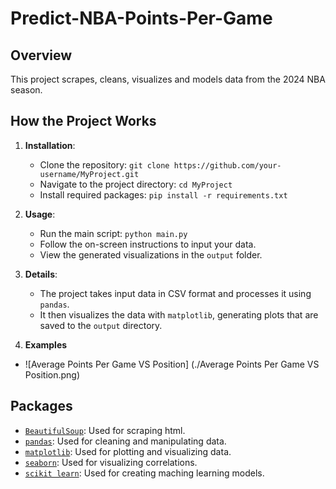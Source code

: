 # Predict-NBA-Points-Per-Game

## Overview
This project scrapes, cleans, visualizes and models data from the 2024 NBA season. 

## How the Project Works

1. **Installation**:
   - Clone the repository: `git clone https://github.com/your-username/MyProject.git`
   - Navigate to the project directory: `cd MyProject`
   - Install required packages: `pip install -r requirements.txt`

2. **Usage**:
   - Run the main script: `python main.py`
   - Follow the on-screen instructions to input your data.
   - View the generated visualizations in the `output` folder.

3. **Details**:
   - The project takes input data in CSV format and processes it using `pandas`.
   - It then visualizes the data with `matplotlib`, generating plots that are saved to the `output` directory.
  
4. **Examples**
- ![Average Points Per Game VS Position] (./Average Points Per Game VS Position.png)
  

## Packages
- [`BeautifulSoup`](https://www.crummy.com/software/BeautifulSoup/bs4/doc/): Used for scraping html.
- [`pandas`](https://pandas.pydata.org/docs/index.html): Used for cleaning and manipulating data.
- [`matplotlib`](https://matplotlib.org/stable/index.html): Used for plotting and visualizing data.
- [`seaborn`](https://seaborn.pydata.org): Used for visualizing correlations.
- [`scikit learn`](https://scikit-learn.org/stable/): Used for creating maching learning models.
